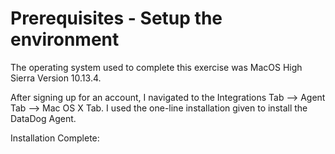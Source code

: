 # Prerequisites - Setup the environment

The operating system used to complete this exercise was MacOS High Sierra Version 10.13.4.

After signing up for an account, I navigated to the Integrations Tab --> Agent Tab --> Mac OS X Tab.
I used the one-line installation given to install the DataDog Agent.

Installation Complete:  
<img/>
